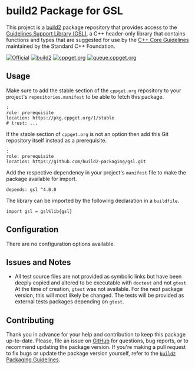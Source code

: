 # build2 Package for GSL

This project is a [build2](https://build2.org) package repository that provides access to the [Guidelines Support Library (GSL)](https://github.com/microsoft/GSL), a C++ header-only library that contains functions and types that are suggested for use by the [C++ Core Guidelines](https://github.com/isocpp/CppCoreGuidelines) maintained by the Standard C++ Foundation.

[![Official](https://img.shields.io/website/https/github.com/microsoft/gsl.svg?down_message=offline&label=Official&style=for-the-badge&up_color=blue&up_message=online)](https://github.com/microsoft/gsl)
[![build2](https://img.shields.io/website/https/github.com/build2-packaging/gsl.svg?down_message=offline&label=build2&style=for-the-badge&up_color=blue&up_message=online)](https://github.com/build2-packaging/gsl)
[![cppget.org](https://img.shields.io/website/https/cppget.org/gsl.svg?down_message=offline&label=cppget.org&style=for-the-badge&up_color=blue&up_message=online)](https://cppget.org/gsl)
[![queue.cppget.org](https://img.shields.io/website/https/queue.cppget.org/gsl.svg?down_message=empty&down_color=blue&label=queue.cppget.org&style=for-the-badge&up_color=orange&up_message=running)](https://queue.cppget.org/gsl)

## Usage
Make sure to add the stable section of the `cppget.org` repository to your project's `repositories.manifest` to be able to fetch this package.

    :
    role: prerequisite
    location: https://pkg.cppget.org/1/stable
    # trust: ...

If the stable section of `cppget.org` is not an option then add this Git repository itself instead as a prerequisite.

    :
    role: prerequisite
    location: https://github.com/build2-packaging/gsl.git

Add the respective dependency in your project's `manifest` file to make the package available for import.

    depends: gsl ^4.0.0

The library can be imported by the following declaration in a `buildfile`.

    import gsl = gsl%lib{gsl}

## Configuration
There are no configuration options available.

## Issues and Notes
- All test source files are not provided as symbolic links but have been deeply copied and altered to be executable with `doctest` and not `gtest`. At the time of creation, `gtest` was not available. For the next package version, this will most likely be changed. The tests will be provided as external tests packages depending on `gtest`.

## Contributing
Thank you in advance for your help and contribution to keep this package up-to-date.
Please, file an issue on [GitHub](https://github.com/build2-packaging/gsl/issues) for questions, bug reports, or to recommend updating the package version.
If you're making a pull request to fix bugs or update the package version yourself, refer to the [`build2` Packaging Guidelines](https://build2.org/build2-toolchain/doc/build2-toolchain-packaging.xhtml#core-version-management).
